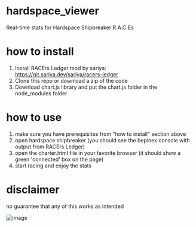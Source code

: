 # hardspace_viewer
 Real-time stats for Hardspace Shipbreaker R.A.C.Es

# how to install
1. Install RACErs Ledger mod by sariya: https://git.sariya.dev/sariya/racers-ledger
1. Clone this repo or download a zip of the code
2. Download chart.js library and put the chart.js folder in the node_modules folder

# how to use
1. make sure you have prerequisites from "how to install" section above
2. open hardspace shipbreaker (you should see the bepinex console with output from RACErs Ledger)
3. open the charter.html file in your favorite browser (it should show a green 'connected' box on the page)
4. start racing and enjoy the stats

# disclaimer
no guarantee that any of this works as intended

![image](https://user-images.githubusercontent.com/44418517/173208492-67b0eedc-b75e-43c3-b3c7-1a3630137ab5.png)
